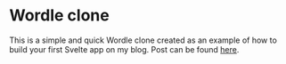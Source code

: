 # Wordle clone
This is a simple and quick Wordle clone created as an example of how to build your first Svelte app on my blog. Post can be found [here](https://nicolekistler.dev/blog/01-23-23).